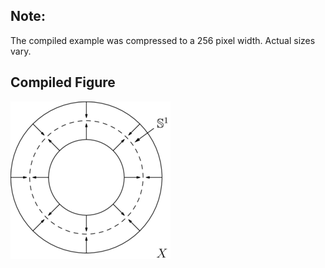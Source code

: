 Note:
-----

The compiled example was compressed to a 256
pixel width. Actual sizes vary.

Compiled Figure
---------------
![Example](Homotopy_Circle.png)
